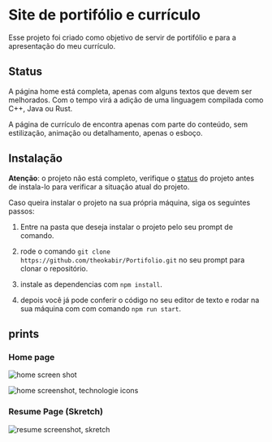 # Site de portifólio e currículo

Esse projeto foi criado como objetivo de servir de portifólio e para a apresentação do meu currículo.

## Status

A página home está completa, apenas com alguns textos que devem ser melhorados. Com o tempo virá a adição de uma linguagem compilada como C++, Java ou Rust.

A página de currículo de encontra apenas com parte do conteúdo, sem estilização, animação ou detalhamento, apenas o esboço.

## Instalação

 **Atenção**: o projeto não está completo, verifique o [status](#status) do projeto antes de instala-lo para verificar a situação atual do projeto.

Caso queira instalar o projeto na sua própria máquina, siga os seguintes passos:

1. Entre na pasta que deseja instalar o projeto pelo seu prompt de comando.

2. rode o comando `git clone https://github.com/theokabir/Portifolio.git` no seu prompt para clonar o repositório.

3. instale as dependencias com `npm install`.

4. depois você já pode conferir o código no seu editor de texto e rodar na sua máquina com com comando `npm run start`.

## prints

### Home page

![home screen shot](https://i.imgur.com/xigrqDd.png)

![home screenshot, technologie icons](https://i.imgur.com/OO1Vn2X.png)

### Resume Page (Skretch)

![resume screenshot, skretch](https://i.imgur.com/Be5PFEv.png)
